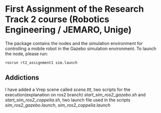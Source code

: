 # First Assignment of the Research Track 2 course (Robotics Engineering / JEMARO, Unige)

The package contains the nodes and the simulation environment for controlling a mobile robot in the Gazebo simulation environment.
To launch the node, please run:
```
rosrun rt2_assignment1 sim.launch
```

## Addictions
I have added a Vrep scene called *scene.ttt*, two scripts for the execution(explanation on ros2 branch) *start_sim_ros2_gazebo.sh* and *start_sim_ros2_coppelia.sh*, two launch file used in the scripts *sim_ros2_gazebo.launch*, *sim_ros2_coppelia.launch* 
